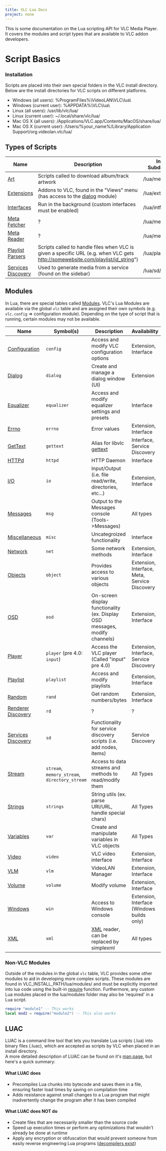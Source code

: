 ```yaml
---
title: VLC Lua Docs
project: none
---
```

This is some documentation on the Lua scripting API for VLC Media Player. It covers the modules and script types that are available to VLC addon developers.

# Script Basics

### Installation
Scripts are placed into their own special folders in the VLC install directory. Below are the install directories for VLC scripts on different platforms.
- Windows (all users): %ProgramFiles%\VideoLAN\VLC\lua\
- Windows (current user): %APPDATA%\VLC\lua\
- Linux (all users): /usr/lib/vlc/lua/
- Linux (current user): ~/.local/share/vlc/lua/
- Mac OS X (all users): /Applications/VLC.app/Contents/MacOS/share/lua/
- Mac OS X (current user): /Users/%your_name%/Library/Application Support/org.videolan.vlc/lua/

## Types of Scripts

| Name | Description | Install Subdirectory | Version Range |
| ---- | ----------- | -------------------- | ------------- |
| [Art](./t/art) | Scripts called to download album/track artwork | /lua/meta/art/ | 0.9+ |
| [Extensions](./t/extensions) | Addons to VLC, found in the "Views" menu (has access to the [dialog](/vlc-lua-docs/m/dialog) module) | /lua/extensions/ | 1.1+ |
| [Interfaces](./t/intf) | Run in the background (custom interfaces must be enabled) | /lua/intf/ | 0.9+ |
| [Meta Fetcher](./t/fetcher) | ? | /lua/meta/fetcher | 1.1+ |
| [Meta Reader](./t/reader) | ? | /lua/meta/reader/ | 1.1+ |
| [Playlist Parsers](./t/playlist) | Scripts called to handle files when VLC is given a specific URL (e.g. when VLC gets http://somewebsite.com/playlist/id_string") | /lua/playlist/ | 0.9+ |
| [Services Discovery](./t/sd) | Used to generate media from a service (found on the sidebar) | /lua/sd/ | 1.1+ |

## Modules
In Lua, there are special tables called [Modules](https://www.lua.org/manual/5.1/manual.html#5.3). VLC's Lua Modules are available via the global `vlc` table and are assigned their own symbols (e.g. `vlc.config` => configuration module). Depending on the type of script that is running, certain modules may not be available.

| Name | Symbol(s) | Description | Availability |
| ---- | --------- | ----------- | ------------ |
| [Configuration](./m/config) | `config` | Access and modify VLC configuration options | Extension, Interface |
| [Dialog](./m/dialog) | `dialog` | Create and manage a dialog window (UI) | Extension |
| [Equalizer](./m/equalizer) | `equalizer` | Access and modify equalizer settings and presets | Interface |
| [Errno](./m/errno) | `errno` | Error values | Extension, Interface |
| [GetText](./m/gettext) | `gettext` | Alias for libvlc [gettext](https://en.wikipedia.org/wiki/Gettext) | Interface, Service Discovery |
| [HTTPd](./m/httpd)  | `httpd` | HTTP Daemon | Interface |
| [I/O](./m/io)  | `io` | Input/Output (i.e. file read/write, directories, etc...) | Extension, Interface |
| [Messages](./m/msg)  | `msg` | Output to the Messages console (Tools->Messages) | All types |
| [Miscellaneous](./m/misc)  | `misc` | Uncategroized functionality | Interface |
| [Network](./m/net)  | `net` | Some network methods | Extension, Interface |
| [Objects](./m/objects)  | `object` | Provides access to various objects | Extension, Interface, Meta, Service Discovery |
| [OSD](./m/osd)  | `osd` | On-screen display functionality (ex. Display OSD messages, modify channels) | Extension, Interface |
| [Player](./m/player) | `player` (pre 4.0: `input`) | Access the VLC player (Called "input" pre 4.0) | Extension, Interface, Service Discovery |
| [Playlist](./m/playlist)  | `playlist` | Access and modify playlists | Extension, Interface |
| [Random](./m/rand)  | `rand` | Get random numbers/bytes | Extension, Interface |
| [Renderer Discovery](./m/rd)  | `rd` | ? | ? |
| [Services Discovery](./m/sd)  | `sd` | Functionality for service discovery scripts (i.e. add nodes, items) | Service Discovery |
| [Stream](./m/stream)  | `stream`, `memory_stream`, `directory_stream` | Access to data streams and methods to read/modify them | All Types |
| [Strings](./m/strings)  | `strings` | String utils (ex. parse URI/URL, handle special chars) | All Types |
| [Variables](./m/var)  | `var` | Create and manipulate variables in VLC objects | All Types |
| [Video](./m/video)  | `video` | VLC video interface | Extension, Interface |
| [VLM](./m/vlm)  | `vlm` | VideoLAN Manager | Extension, Interface |
| [Volume](./m/volume)  | `volume` | Modify volume | Extension, Interface |
| [Windows](./m/win)  | `win` | Access to Windows console | Extension, Interface (Windows builds only) |
| [XML](./m/xml)  | `xml` | [XML](https://en.wikipedia.org/wiki/XML) reader, can be replaced by simplexml | All types |

### Non-VLC Modules
Outside of the modules in the global `vlc` table, VLC provides some other modules to aid in developing more complex scripts. These modules are found in VLC_INSTALL_PATH/lua/modules/ and must be explicitly imported into lua code using the built-in [require](https://www.lua.org/pil/8.1.html) function. Furthermore, any custom Lua modules placed in the lua/modules folder may also be 'required' in a Lua script.

```lua
require "module1" -- This works
local mod2 = require("module2") -- This also works
```

## LUAC
LUAC is a command line tool that lets you translate Lua scripts (.lua) into binary files (.luac), which are accepted as scripts by VLC when placed in an install directory.  
A more detailed description of LUAC can be found on it's [man page](https://www.lua.org/manual/5.1/luac.html), but here's a quick summary:

#### What LUAC does
- Precompiles Lua chunks into bytecode and saves them in a file, ensuring faster load times by saving on compilation time
- Adds resistance against small changes to a Lua program that might inadvertently change the program after it has been compiled

#### What LUAC does NOT do
- Create files that are necessarily smaller than the source code
- Speed up execution times or perform any optimizations that wouldn't already be done at runtime
- Apply any encryption or obfuscation that would prevent someone from easily reverse engineering Lua programs ([decompilers exist](http://luadec.luaforge.net/))

